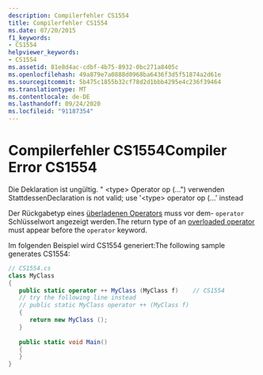 ```yaml
---
description: Compilerfehler CS1554
title: Compilerfehler CS1554
ms.date: 07/20/2015
f1_keywords:
- CS1554
helpviewer_keywords:
- CS1554
ms.assetid: 81e8d4ac-cdbf-4b75-8932-0bc271a8405c
ms.openlocfilehash: 49a879e7a0888d0968ba6436f3d5f51874a2d61e
ms.sourcegitcommit: 5b475c1855b32cf78d2d1bbb4295e4c236f39464
ms.translationtype: MT
ms.contentlocale: de-DE
ms.lasthandoff: 09/24/2020
ms.locfileid: "91187354"
---
```

# <a name="compiler-error-cs1554"></a><span data-ttu-id="a7aa9-103">Compilerfehler CS1554</span><span class="sxs-lookup"><span data-stu-id="a7aa9-103">Compiler Error CS1554</span></span>

<span data-ttu-id="a7aa9-104">Die Deklaration ist ungültig. " \<type> Operator op (...") verwenden Stattdessen</span><span class="sxs-lookup"><span data-stu-id="a7aa9-104">Declaration is not valid; use '\<type> operator op (...' instead</span></span>  
  
<span data-ttu-id="a7aa9-105">Der Rückgabetyp eines [überladenen Operators](../language-reference/operators/operator-overloading.md) muss vor dem- `operator` Schlüsselwort angezeigt werden.</span><span class="sxs-lookup"><span data-stu-id="a7aa9-105">The return type of an [overloaded operator](../language-reference/operators/operator-overloading.md) must appear before the `operator` keyword.</span></span>
  
<span data-ttu-id="a7aa9-106">Im folgenden Beispiel wird CS1554 generiert:</span><span class="sxs-lookup"><span data-stu-id="a7aa9-106">The following sample generates CS1554:</span></span>  
  
```csharp  
// CS1554.cs  
class MyClass  
{  
   public static operator ++ MyClass (MyClass f)    // CS1554  
   // try the following line instead  
   // public static MyClass operator ++ (MyClass f)  
   {  
      return new MyClass ();  
   }  
  
   public static void Main()  
   {  
   }  
}  
```
